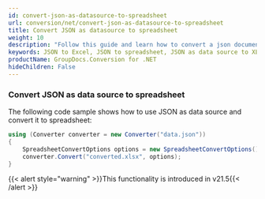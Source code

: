 ```yaml
---
id: convert-json-as-datasource-to-spreadsheet
url: conversion/net/convert-json-as-datasource-to-spreadsheet
title: Convert JSON as datasource to spreadsheet
weight: 10
description: "Follow this guide and learn how to convert a json document as a datasource to spreadsheet using GroupDocs.Conversion for .NET."
keywords: JSON to Excel, JSON to spreadsheet, JSON as data source to XLSX
productName: GroupDocs.Conversion for .NET
hideChildren: False
---
```

### Convert JSON as data source to spreadsheet

The following code sample shows how to use JSON as data source and convert it to spreadsheet:

```csharp
using (Converter converter = new Converter("data.json"))
{
    SpreadsheetConvertOptions options = new SpreadsheetConvertOptions();
    converter.Convert("converted.xlsx", options);
}
```

{{< alert style="warning" >}}This functionality is introduced in v21.5{{< /alert >}}
